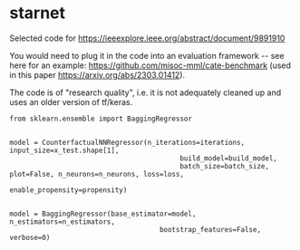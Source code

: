 # starnet
Selected code for https://ieeexplore.ieee.org/abstract/document/9891910

You would need to plug it in the code into an evaluation framework -- see here for an example: https://github.com/misoc-mml/cate-benchmark (used in this paper https://arxiv.org/abs/2303.01412). 

The code is of "research quality", i.e. it is not adequately cleaned up and uses an older version of tf/keras.


```
from sklearn.ensemble import BaggingRegressor


model = CounterfactualNNRegressor(n_iterations=iterations, input_size=x_test.shape[1],
                                          build_model=build_model,
                                          batch_size=batch_size, plot=False, n_neurons=n_neurons, loss=loss,
                                          enable_propensity=propensity)

        
model = BaggingRegressor(base_estimator=model, n_estimators=n_estimators,
                                     bootstrap_features=False, verbose=0)


```